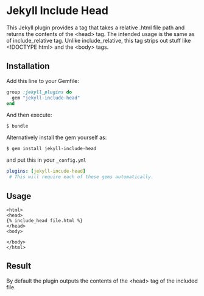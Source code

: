 # Jekyll Include Head

This Jekyll plugin provides a tag that takes a relative .html file path and returns the contents of the \<head\> tag.
The intended usage is the same as of include_relative tag. Unlike include_relative, this tag strips out stuff like \<!DOCTYPE html\> and the \<body\> tags.

## Installation

Add this line to your Gemfile:

```ruby
group :jekyll_plugins do
  gem "jekyll-include-head"
end
```

And then execute:

    $ bundle

Alternatively install the gem yourself as:

    $ gem install jekyll-include-head

and put this in your ``_config.yml`` 

```yaml
plugins: [jekyll-incude-head]
 # This will require each of these gems automatically.
```

## Usage

```
<html>
<head>
{% include_head file.html %}
</head>
<body>

</body>
</html>
```

## Result

By default the plugin outputs the contents of the \<head\> tag of the included file.
